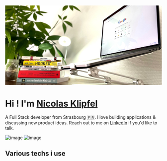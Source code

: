 ![Cover](https://github.com/Klipfel-Nicolas/Klipfel-Nicolas/blob/main/img/autodidact.jpeg)

# **Hi ! I'm** [Nicolas Klipfel](https://nicolas-klipfel.fr/)

A Full Stack developer from Strasbourg 🇫🇷. I love building applications & discussing new product ideas. Reach out to me on [LinkedIn](https://www.linkedin.com/in/nicolas-klipfel/) if you'd like to talk.

![image](https://img.shields.io/badge/F%20Droid-1976D2?style=for-the-badge&logo=f-droid&logoColor=white?link=https://www.linkedin.com/in/nicolas-klipfel/)
![image](https://img.shields.io/badge/?link=https://www.linkedin.com/in/nicolas-klipfel/-Get%20In%20Touch-LinkedIn-0077B5?link=https://www.linkedin.com/in/nicolas-klipfel/-?style=for-the-badge&logo=linkedin&logoColor=0077B5)
	
## Various techs i use



